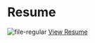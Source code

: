 # Resume

![file-regular](https://github.com/hadep275/Resume/assets/65734173/a116c038-77b1-4a10-94ab-db32582fd4f2) [View Resume](https://hadep275.github.io/Resume/)
